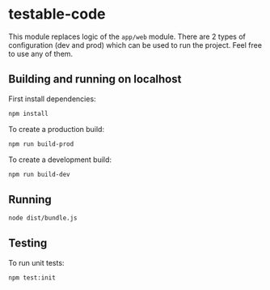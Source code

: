 # testable-code

This module replaces logic of the `app/web` module. There are 2 types of configuration (dev and prod) which can be used to run the project. Feel free to use any of them.

## Building and running on localhost

First install dependencies:

```sh
npm install
```

To create a production build:

```sh
npm run build-prod
```

To create a development build:

```sh
npm run build-dev
```

## Running

```sh
node dist/bundle.js
```

## Testing

To run unit tests:

```sh
npm test:init
```

